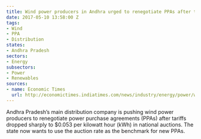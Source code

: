 ```yaml
---
title: Wind power producers in Andhra urged to renegotiate PPAs after tariff drop
date: 2017-05-10 13:58:00 Z
tags:
- Wind
- PPA
- Distribution
states:
- Andhra Pradesh
sectors:
- Energy
subsectors:
- Power
- Renewables
sources:
- name: Economic Times
  url: http://economictimes.indiatimes.com/news/industry/energy/power/wind-power-companies-in-shock-over-andhra-pradesh-discoms-move-to-renegotiate-ppas/articleshow/58523413.cms
---
```


Andhra Pradesh’s main distribution company is pushing wind power producers to renegotiate power purchase agreements (PPAs) after tariffs dropped sharply to $0.053 per kilowatt hour (kWh) in national auctions. The state now wants to use the auction rate as the benchmark for new PPAs.